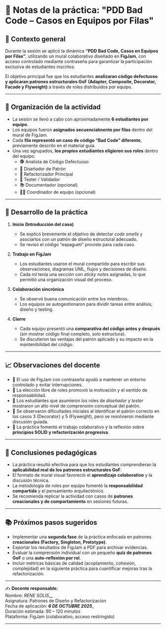 
# 🧾 Notas de la práctica: "PDD Bad Code – Casos en Equipos por Filas"

## 🎯 Contexto general

Durante la sesión se aplicó la dinámica **“PDD Bad Code, Casos en Equipos por Filas”**, utilizando un mural colaborativo diseñado en **FigJam**, con acceso controlado mediante contraseña para garantizar la participación exclusiva de estudiantes inscritos.

El objetivo principal fue que los estudiantes **analizaran código defectuoso y aplicaran patrones estructurales GoF (Adapter, Composite, Decorator, Facade y Flyweight)** a través de roles distribuidos por equipo.

---

## 🧩 Organización de la actividad

- La sesión se llevó a cabo con aproximadamente **6 estudiantes por equipo**.
- Los equipos fueron **asignados secuencialmente por filas** dentro del mural de FigJam.
- Cada **fila representó un caso de código “Bad Code” diferente**, previamente descrito en el material guía.
- Una vez agrupados, **los propios estudiantes eligieron sus roles** dentro del equipo:
  - 🕵️ Analista de Código Defectuoso  
  - 🧠 Diseñador de Patrón  
  - 🔧 Refactorizador Principal  
  - 🧪 Tester / Validador  
  - 📚 Documentador (opcional)  
  - 🧑‍💼 Coordinador de equipo (opcional)

---

## 🧠 Desarrollo de la práctica

1. **Inicio (Introducción del caso)**  
   - Se explicó brevemente el objetivo de detectar *code smells* y asociarlos con un patrón de diseño estructural adecuado.  
   - Se revisó el código “espagueti” provisto para cada caso.  

2. **Trabajo en FigJam**  
   - Los estudiantes usaron el mural compartido para escribir sus observaciones, diagramas UML, flujos y decisiones de diseño.  
   - Cada rol tenía una sección con *sticky notes* asignadas, lo que permitió una organización visual del proceso.

3. **Colaboración sincrónica**  
   - Se observó buena comunicación entre los miembros.  
   - Los equipos se autogestionaron para dividir tareas entre análisis, diseño y testing.

4. **Cierre**  
   - Cada equipo presentó una **comparativa del código antes y después** (sin mostrar código final completo, solo estructura).  
   - Se discutieron las ventajas del patrón aplicado y su impacto en la mantenibilidad del código.

---

## 📈 Observaciones del docente

- 🔸 El uso de FigJam con contraseña ayudó a mantener un entorno controlado y evitar interrupciones.  
- 🔸 La elección libre de roles promovió la motivación y el sentido de responsabilidad.  
- 🔸 Los estudiantes que asumieron los roles de *diseñador* y *tester* mostraron un alto nivel de comprensión conceptual del patrón.  
- 🔸 Se observaron dificultades iniciales al identificar el patrón correcto en los casos 3 (Decorator) y 5 (Flyweight), pero se resolvieron mediante discusión guiada.  
- 🔸 La práctica fomentó el trabajo colaborativo y la reflexión sobre **principios SOLID y refactorización progresiva**.

---

## 🧩 Conclusiones pedagógicas

- La práctica resultó efectiva para que los estudiantes comprendieran la **aplicabilidad real de los patrones estructurales GoF**.  
- El formato de mural visual favoreció el **aprendizaje colaborativo** y la discusión técnica.  
- La metodología de roles por equipo fomentó la **responsabilidad compartida** y el pensamiento arquitectónico.  
- Se recomienda replicar la actividad con casos de **patrones creacionales y de comportamiento** en sesiones futuras.

---

## 📚 Próximos pasos sugeridos

- Implementar una **segunda fase** de la práctica enfocada en patrones **creacionales (Factory, Singleton, Prototype)**.  
- Exportar los resultados de FigJam a PDF para archivar evidencias.  
- Evaluar la comprensión individual con un pequeño **quiz de patrones GoF** o una **auto-reflexión por rol**.  
- Incluir métricas básicas de calidad (acoplamiento, cohesión, complejidad) en la siguiente práctica para cuantificar mejoras tras la refactorización.

---

✍️ **Docente responsable:**  
Nombre: _RENE SOLIS___  
Asignatura: Patrones de Diseño y Refactorización  
Fecha de aplicación: ___6 DE OCTUBRE 2025____  
Duración estimada: 90 – 120 minutos  
Plataforma: FigJam (colaborativo, acceso restringido)

---
